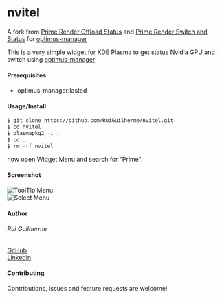 # nvitel
A fork from [Prime Render Offload Status](https://store.kde.org/p/1411472/) and [Prime Render Switch and Status](https://store.kde.org/p/1425330/) for [optimus-manager](https://github.com/Askannz/optimus-manager)

This is a very simple widget for KDE Plasma to get status Nvidia GPU and switch using [optimus-manager](https://github.com/Askannz/optimus-manager)

#### Prerequisites
<ul>
<li>optimus-manager:lasted</li>
</ul> 

#### Usage/Install

```bash
$ git clone https://github.com/RuiGuilherme/nvitel.git
$ cd nvitel
$ plasmapkg2 -i .                         
$ cd ..
$ rm -rf nvitel
```

now open Widget Menu and search for "Prime".

#### Screenshot
![ToolTip Menu](https://i.imgur.com/8t9Fg7g.png)
<br />
![Select Menu](https://i.imgur.com/Pe9Wvb2.png)

#### Author
###### Rui Guilherme
[GitHub](https://github.com/RuiGuilherme/)
<br />
[Linkedin](https://www.linkedin.com/in/rui-guilherme/)

#### Contributing
Contributions, issues and feature requests are welcome!
